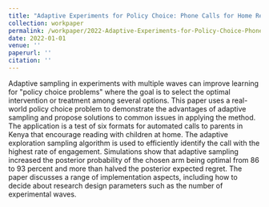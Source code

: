 ```yaml
---
title: "Adaptive Experiments for Policy Choice: Phone Calls for Home Reading in Kenya"
collection: workpaper
permalink: /workpaper/2022-Adaptive-Experiments-for-Policy-Choice-Phone-Calls-for-Home-Reading-in Kenya
date: 2022-01-01
venue: ''
paperurl: ''
citation: ''
---
```

Adaptive sampling in experiments with multiple waves can improve learning for "policy choice problems" where the goal is to select the optimal intervention or treatment among several options. This paper uses a real-world policy choice problem to demonstrate the advantages of adaptive sampling and propose solutions to common issues in applying the method. The application is a test of six formats for automated calls to parents in Kenya that encourage reading with children at home. The adaptive exploration sampling algorithm is used to efficiently identify the call with the highest rate of engagement. Simulations show that adaptive sampling increased the posterior probability of the chosen arm being optimal from 86 to 93 percent and more than halved the posterior expected regret. The paper discusses a range of implementation aspects, including how to decide about research design parameters such as the number of experimental waves.
